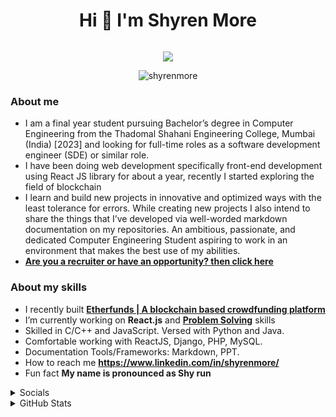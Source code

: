 <h1 align="center"> Hi 👋 I'm Shyren More </h1>

<img src="">

<p align="center">
  <a href="https://github.com/ShyrenMore"><img src="https://readme-typing-svg.herokuapp.com?color=5B5B5B&center=true&vCenter=true&lines=2023+Graduate | Computer Engineering;Available for freelance work!;Look below to know more about my skills&height=45&color=311219&vCenter=true"></a>
</p>

<p align="center"> <img src="https://komarev.com/ghpvc/?username=shyrenmore&color=5A84CA" alt="shyrenmore" /> </p>

### About me

- I am a final year student pursuing Bachelor’s degree in Computer Engineering from the Thadomal Shahani Engineering College, Mumbai (India) [2023] and looking for full-time roles as a software development engineer (SDE) or similar role.
- I have been doing web development specifically front-end development using React JS library for about a year, recently I started exploring the field of blockchain
- I learn and build new projects in innovative and optimized ways with the least tolerance for errors. While creating new projects I also intend to share the things that I’ve developed via well-worded markdown documentation on my repositories. An ambitious, passionate, and dedicated Computer Engineering Student aspiring to work in an environment that makes the best use of my abilities.
- [**Are you a recruiter or have an opportunity? then click here**](https://shyrenmore.github.io/resume/resume.pdf)

### About my skills

- I recently built **[Etherfunds | A blockchain based crowdfunding platform](https://github.com/DevelopersLeague/Etherfunds)**
- I’m currently working on **React.js** and **[Problem Solving](https://github.com/ShyrenMore/Skylight)** skills
- Skilled in C/C++ and JavaScript. Versed with Python and Java.
- Comfortable working with ReactJS, Django, PHP, MySQL.
- Documentation Tools/Frameworks: Markdown, PPT.
- How to reach me **https://www.linkedin.com/in/shyrenmore/**
- Fun fact **My name is pronounced as Shy run**


<details><summary>Socials</summary>
      
</details>

<details><summary>GitHub Stats</summary>
    
| ![Shyren More's Github Stats](https://github-readme-stats.vercel.app/api?username=ShyrenMore&show_icons=true_color=fff&theme=algolia) |  ![Shyren More's GitHub Streak](https://github-readme-streak-stats.herokuapp.com/?user=ShyrenMore&theme=algolia) |
| --- | --- |



[![Shyren More's GitHub Activity Graph](https://github-readme-activity-graph.cyclic.app/graph?username=ShyrenMore&theme=react-dark)](https://github.com/ShyrenMore)

</details>






